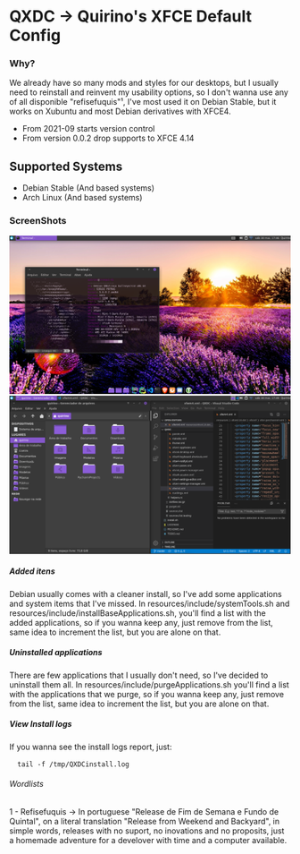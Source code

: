# QXDC → Quirino's XFCE Default Config

### Why?
We already have so many mods and styles for our desktops, but I usually need to reinstall and reinvent my usability options, so I don't wanna use any of all disponible "refisefuquis"¹, I've most used it on Debian Stable, but it works on Xubuntu and most Debian derivatives with XFCE4.

- From 2021-09 starts version control
- From version 0.0.2 drop supports to XFCE 4.14

## Supported Systems
- Debian Stable (And based systems)
- Arch Linux (And based systems)

### ScreenShots
![default_screenshot](resources/img/default_screenshot.png "Visualização de tela cheia")
![default_screenshot2](resources/img/default_screenshot2.png "Visualização de aplicações")

##### Added itens

Debian usually comes with a cleaner install, so I've add some applications and system items that I've missed.
In resources/include/systemTools.sh and resources/include/installBaseApplications.sh, you'll find a list with the added applications, so if you wanna keep any, just remove from the list, same idea to increment the list, but you are alone on that.

##### Uninstalled applications

  There are few applications that I usually don't need, so I've decided to uninstall them all.
  In resources/include/purgeApplications.sh you'll find a list with the applications that we purge, so if you wanna keep any, just remove from the list, same idea to increment the list, but you are alone on that.

##### View Install logs

  If you wanna see the install logs report, just:

      tail -f /tmp/QXDCinstall.log

###### Wordlists
1 - Refisefuquis -> In portuguese "Release de Fim de Semana e Fundo de Quintal", on a literal translation "Release from Weekend and Backyard", in simple words, releases with no suport, no inovations and no proposits, just a homemade adventure for a develover with time and a computer available.
